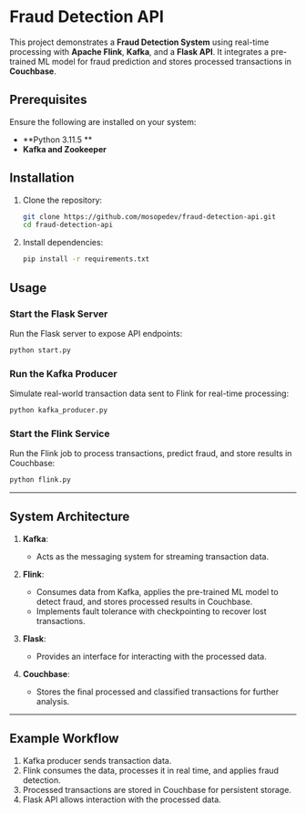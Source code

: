 # Fraud Detection API

This project demonstrates a **Fraud Detection System** using real-time processing with **Apache Flink**, **Kafka**, and a **Flask API**. It integrates a pre-trained ML model for fraud prediction and stores processed transactions in **Couchbase**.

<!-- 
## Features
- **Flask API**: Provides endpoints for transaction analytics.
- **Kafka Producer**: Simulates real-world transaction streams by sending transaction data to Kafka.
- **Flink Service**: Processes transactions in real time, predicts fraud, and ensures fault tolerance with checkpointing. Stores processed results in Couchbase.
 -->
 ## Prerequisites
Ensure the following are installed on your system:
- **Python 3.11.5 **
- **Kafka and Zookeeper**


## Installation

1. Clone the repository:
   ```bash
   git clone https://github.com/mosopedev/fraud-detection-api.git
   cd fraud-detection-api
   ```

2. Install dependencies:
   ```bash
   pip install -r requirements.txt
   ```

## Usage

### Start the Flask Server
Run the Flask server to expose API endpoints:
```bash
python start.py
```

### Run the Kafka Producer
Simulate real-world transaction data sent to Flink for real-time processing:
```bash
python kafka_producer.py
```

### Start the Flink Service
Run the Flink job to process transactions, predict fraud, and store results in Couchbase:
```bash
python flink.py
```

---

## System Architecture
1. **Kafka**:
   - Acts as the messaging system for streaming transaction data.

2. **Flink**:
   - Consumes data from Kafka, applies the pre-trained ML model to detect fraud, and stores processed results in Couchbase.
   - Implements fault tolerance with checkpointing to recover lost transactions.

3. **Flask**:
   - Provides an interface for interacting with the processed data.

4. **Couchbase**:
   - Stores the final processed and classified transactions for further analysis.

---

## Example Workflow
1. Kafka producer sends transaction data.
2. Flink consumes the data, processes it in real time, and applies fraud detection.
3. Processed transactions are stored in Couchbase for persistent storage.
4. Flask API allows interaction with the processed data.
